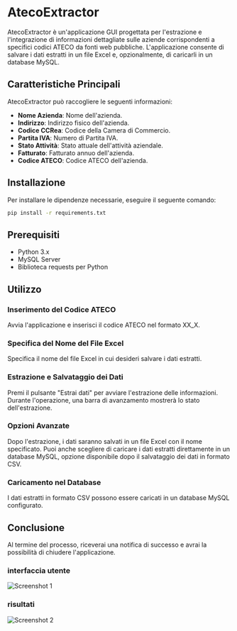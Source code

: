 
# AtecoExtractor

AtecoExtractor è un'applicazione GUI progettata per l'estrazione e l'integrazione di informazioni dettagliate sulle aziende corrispondenti a specifici codici ATECO da fonti web pubbliche. L'applicazione consente di salvare i dati estratti in un file Excel e, opzionalmente, di caricarli in un database MySQL.

## Caratteristiche Principali

AtecoExtractor può raccogliere le seguenti informazioni:

- **Nome Azienda**: Nome dell'azienda.
- **Indirizzo**: Indirizzo fisico dell'azienda.
- **Codice CCRea**: Codice della Camera di Commercio.
- **Partita IVA**: Numero di Partita IVA.
- **Stato Attività**: Stato attuale dell'attività aziendale.
- **Fatturato**: Fatturato annuo dell'azienda.
- **Codice ATECO**: Codice ATECO dell'azienda.

## Installazione

Per installare le dipendenze necessarie, eseguire il seguente comando:

```bash
pip install -r requirements.txt
```

## Prerequisiti

- Python 3.x
- MySQL Server
- Biblioteca requests per Python

## Utilizzo

### Inserimento del Codice ATECO

Avvia l'applicazione e inserisci il codice ATECO nel formato XX_X.

### Specifica del Nome del File Excel

Specifica il nome del file Excel in cui desideri salvare i dati estratti.

### Estrazione e Salvataggio dei Dati

Premi il pulsante "Estrai dati" per avviare l'estrazione delle informazioni. Durante l'operazione, una barra di avanzamento mostrerà lo stato dell'estrazione.

### Opzioni Avanzate

Dopo l'estrazione, i dati saranno salvati in un file Excel con il nome specificato. Puoi anche scegliere di caricare i dati estratti direttamente in un database MySQL, opzione disponibile dopo il salvataggio dei dati in formato CSV.

### Caricamento nel Database

I dati estratti in formato CSV possono essere caricati in un database MySQL configurato.

## Conclusione

Al termine del processo, riceverai una notifica di successo e avrai la possibilità di chiudere l'applicazione.


### interfaccia utente
![Screenshot 1](https://github.com/Lorenzozero/AtecoExtractor/assets/77022961/dfd8f28a-650c-467f-9e46-1c999c202775)

### risultati 
![Screenshot 2](https://github.com/Lorenzozero/AtecoExtractor/assets/77022961/7dfd7e9c-f030-438c-978d-7ab3aa705e16)


